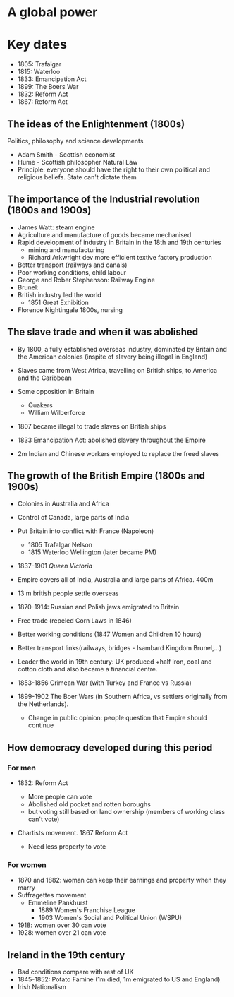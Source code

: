 # A global power

# Key dates

* 1805: Trafalgar 
* 1815: Waterloo
* 1833: Emancipation Act
* 1899: The Boers War
* 1832: Reform Act
* 1867: Reform Act

## The ideas of the Enlightenment (1800s)
Politics, philosophy and science developments

* Adam Smith - Scottish economist
* Hume - Scottish philosopher Natural Law
* Principle: everyone should have the right to their own political and religious beliefs. State can't dictate them

## The importance of the Industrial revolution (1800s and 1900s)
* James Watt: steam engine
* Agriculture and manufacture of goods became mechanised
* Rapid development of industry in Britain in the 18th and 19th centuries
  * mining and manufacturing
  * Richard Arkwright dev more efficient textive factory production
* Better transport (railways and canals)
* Poor working conditions, child labour
* George and Rober Stephenson: Railway Engine
* Brunel:
* British industry led the world
  * 1851 Great Exhibition
* Florence Nightingale 1800s, nursing

## The slave trade and when it was abolished

* By 1800, a fully established overseas industry, dominated by Britain and the American colonies (inspite of slavery being illegal in England)
* Slaves came from West Africa, travelling on British ships, to America and the Caribbean
* Some opposition in Britain
  * Quakers
  * William Wilberforce

* 1807 became illegal to trade slaves on British ships
* 1833 Emancipation Act: abolished slavery throughout the Empire

* 2m Indian and Chinese workers employed to replace the freed slaves

## The growth of the British Empire (1800s and 1900s)

* Colonies in Australia and Africa
* Control of Canada, large parts of India

* Put Britain into conflict with France (Napoleon)
  * 1805 Trafalgar Nelson
  * 1815 Waterloo Wellington (later became PM)

* 1837-1901 *Queen Victoria*
* Empire covers all of India, Australia and large parts of Africa. 400m
* 13 m british people settle overseas
* 1870-1914: Russian and Polish jews emigrated to Britain
* Free trade (repeled Corn Laws in 1846)
* Better working conditions (1847 Women and Children 10 hours)
* Better transport links(railways, bridges - Isambard Kingdom Brunel,...)
* Leader the world in 19th century: UK produced +half iron, coal and cotton cloth and also became a financial centre.
* 1853-1856 Crimean War (with Turkey and France vs Russia)

* 1899-1902 The Boer Wars (in Southern Africa, vs settlers originally from the Netherlands).
  * Change in public opinion: people question that Empire should continue

## How democracy developed during this period

### For men

* 1832: Reform Act
  * More people can vote
  * Abolished old pocket and rotten boroughs
  * but voting still based on land ownership (members of working class can't vote)

* Chartists movement. 1867 Reform Act
  * Need less property to vote

### For women

* 1870 and 1882: woman can keep their earnings and property when they marry
* Suffragettes movement
  * Emmeline Pankhurst
    * 1889 Women's Franchise League
    * 1903 Women's Social and Political Union (WSPU)
* 1918: women over 30 can vote
* 1928: women over 21 can vote

## Ireland in the 19th century
* Bad conditions compare with rest of UK
* 1845-1852: Potato Famine (1m died, 1m emigrated to US and England)
* Irish Nationalism
